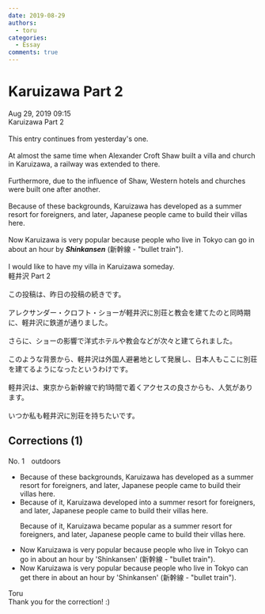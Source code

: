 ```yaml
---
date: 2019-08-29
authors:
  - toru
categories:
  - Essay
comments: true
---
```


# Karuizawa Part 2
<div class="date">Aug 29, 2019 09:15</div>
<div id="post"><div id="body_show_ori">
Karuizawa Part 2<br/><br/>This entry continues from yesterday's one.<br/><br/>At almost the same time when Alexander Croft Shaw built a villa and church in Karuizawa, a railway was extended to there.<br/><br/>Furthermore, due to the influence of Shaw, Western hotels and churches were built one after another.<br/><br/>Because of these backgrounds, Karuizawa has developed as a summer resort for foreigners, and later, Japanese people came to build their villas here.<br/><br/>Now Karuizawa is very popular because people who live in Tokyo can go in about an hour by <strong><em>Shinkansen</em></strong> (新幹線 - "bullet train").<br/><br/>I would like to have my villa in Karuizawa someday.
</div></div>

<!-- more -->

<div id="post_ja"><div id="body_show_mo">
軽井沢 Part 2<br/><br/>この投稿は、昨日の投稿の続きです。<br/><br/>アレクサンダー・クロフト・ショーが軽井沢に別荘と教会を建てたのと同時期に、軽井沢に鉄道が通りました。<br/><br/>さらに、ショーの影響で洋式ホテルや教会などが次々と建てられました。<br/><br/>このような背景から、軽井沢は外国人避暑地として発展し、日本人もここに別荘を建てるようになったというわけです。<br/><br/>軽井沢は、東京から新幹線で約1時間で着くアクセスの良さからも、人気があります。<br/><br/>いつか私も軽井沢に別荘を持ちたいです。
</div></div>

## Corrections (1)
<div id="block"><div class="first_name"> No. 1　<span class="just_name">outdoors</span></div><div id="block2">
<ul class="correction_field">
<li class="incorrect">Because of these backgrounds, Karuizawa has developed as a summer resort for foreigners, and later, Japanese people came to build their villas here.</li>
<li class="corrected correct">
Because of it, Karuizawa developed into a summer resort for foreigners, and later, Japanese people came to build their villas here.
<p class="correction_comment">Because of it, Karuizawa became popular as a summer resort for foreigners, and later, Japanese people came to build their villas here.</p>
</li>
</ul>
<ul class="correction_field">
<li class="incorrect">Now Karuizawa is very popular because people who live in Tokyo can go in about an hour by 'Shinkansen' (新幹線 - "bullet train").</li>
<li class="corrected correct">
Now Karuizawa is very popular because people who live in Tokyo can <span class="f_blue">get there in</span> about an hour by 'Shinkansen' (新幹線 - "bullet train").
</li>
</ul>
</div><div class="name"><span class="just_name">Toru</span><br>
Thank you for the correction! :)
</div>
</div>
